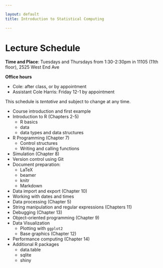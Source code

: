 ```yaml
---

layout: default
title: Introduction to Statistical Computing

---
```


# Lecture Schedule

**Time and Place**: Tuesdays and Thursdays from 1:30-2:30pm in 11105 (11th floor), 2525 West End Ave

**Office hours**

* Cole: after class, or by appointment
* Assistant Cole Harris: Friday 12-1 by appointment

This schedule is *tentative* and subject to change at any time.

* Course introduction and first example
* Introduction to R (Chapters 2-5)
    - R basics
    - data
    - data types and data structures
* R Programming (Chapter 7)
    - Control structures
    - Writing and calling functions
* Simulation (Chapter 8)
* Version control using Git
* Document preparation:
    - LaTeX
    - beamer
    - knitr
    - Markdown
* Data import and export (Chapter 10)
* Working with dates and times
* Data processing (Chapter 5)
* String manipulation and regular expressions (Chapters 11)
* Debugging (Chapter 13)
* Object-oriented programming (Chapter 9)
* Data Visualization
    - Plotting with `ggplot2`
    - Base graphics (Chapter 12)
* Performance computing (Chapter 14)
* Additional R packages
    - data.table
    - sqlite
    - shiny
